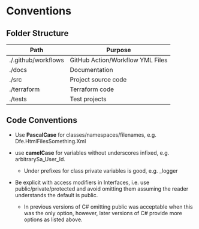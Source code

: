 # Conventions

## Folder Structure

| Path                | Purpose                          |
| ------------------- | -------------------------------- |
| ./.github/workflows | GitHub Action/Workflow YML Files |
| ./docs              | Documentation                    |
| ./src               | Project source code              |
| ./terraform         | Terraform code                   |
| ./tests             | Test projects                    |

## Code Conventions

- Use **PascalCase** for classes/namespaces/filenames, e.g. Dfe.HtmlFilesSomething.Xml

- use **camelCase** for variables without underscores infixed, e.g. arbitrarySa_User_Id.
  - Under prefixes for class private variables is good, e.g. \_logger
- Be explicit with access modifiers in Interfaces, i.e. use public/private/protected and avoid omitting them assuming the reader understands the default is public.
  - In previous versions of C# omitting public was acceptable when this was the only option, however, later versions of C# provide more options as listed above.
